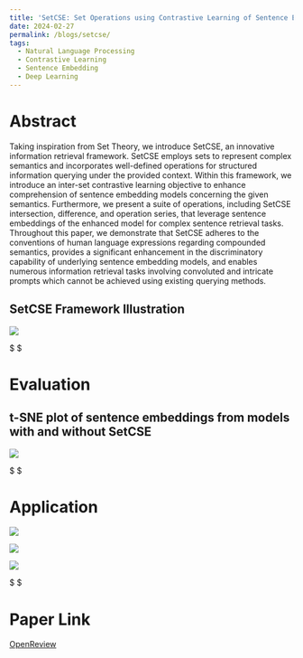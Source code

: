 ```yaml
---
title: 'SetCSE: Set Operations using Contrastive Learning of Sentence Embeddings'
date: 2024-02-27
permalink: /blogs/setcse/
tags:
  - Natural Language Processing
  - Contrastive Learning
  - Sentence Embedding
  - Deep Learning
---
```


Abstract
======
Taking inspiration from Set Theory, we introduce SetCSE, an innovative information retrieval framework. SetCSE employs sets to represent complex semantics and incorporates well-defined operations for structured information querying under the provided context. Within this framework, we introduce an inter-set contrastive learning objective to enhance comprehension of sentence embedding models concerning the given semantics. Furthermore, we present a suite of operations, including SetCSE intersection, difference, and operation series, that leverage sentence embeddings of the enhanced model for complex sentence retrieval tasks. Throughout this paper, we demonstrate that SetCSE adheres to the conventions of human language expressions regarding compounded semantics, provides a significant enhancement in the discriminatory capability of underlying sentence embedding models, and enables numerous information retrieval tasks involving convoluted and intricate prompts which cannot be achieved using existing querying methods.


SetCSE Framework Illustration
------
![](/mysite/images/setcse/flowchart.png)

$ $

Evaluation
======

t-SNE plot of sentence embeddings from models with and without SetCSE
------
![](/mysite/images/setcse/batch2_AGT.png)

$ $

Application
======

![](/mysite/images/setcse/ESG.png)

![](/mysite/images/setcse/Active_Learning.png)

![](/mysite/images/setcse/NTD.png)


$ $

Paper Link
======

[OpenReview](https://openreview.net/forum?id=zEHGSN8Hy8)
